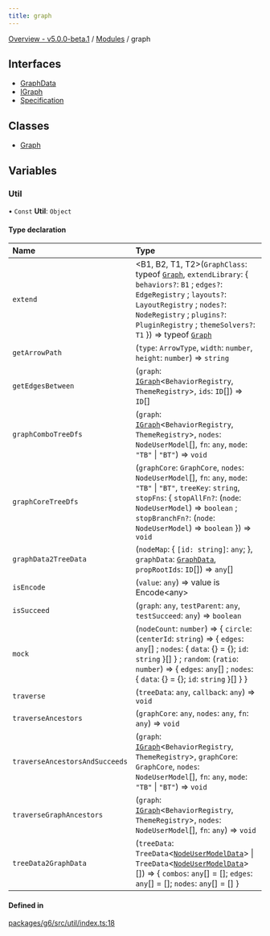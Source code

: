 ```yaml
---
title: graph
---
```


[Overview - v5.0.0-beta.1](../README.en.md) / [Modules](../modules.en.md) / graph

## Interfaces

- [GraphData](../interfaces/graph/GraphData.en.md)
- [IGraph](../interfaces/graph/IGraph.en.md)
- [Specification](../interfaces/graph/Specification.en.md)

## Classes

- [Graph](../classes/graph/Graph.en.md)

## Variables

### Util

• `Const` **Util**: `Object`

#### Type declaration

| Name | Type |
| :------ | :------ |
| `extend` | <B1, B2, T1, T2\>(`GraphClass`: typeof [`Graph`](../classes/graph/Graph.en.md), `extendLibrary`: { `behaviors?`: `B1` ; `edges?`: `EdgeRegistry` ; `layouts?`: `LayoutRegistry` ; `nodes?`: `NodeRegistry` ; `plugins?`: `PluginRegistry` ; `themeSolvers?`: `T1`  }) => typeof [`Graph`](../classes/graph/Graph.en.md) |
| `getArrowPath` | (`type`: `ArrowType`, `width`: `number`, `height`: `number`) => `string` |
| `getEdgesBetween` | (`graph`: [`IGraph`](../interfaces/graph/IGraph.en.md)<`BehaviorRegistry`, `ThemeRegistry`\>, `ids`: `ID`[]) => `ID`[] |
| `graphComboTreeDfs` | (`graph`: [`IGraph`](../interfaces/graph/IGraph.en.md)<`BehaviorRegistry`, `ThemeRegistry`\>, `nodes`: `NodeUserModel`[], `fn`: `any`, `mode`: ``"TB"`` \| ``"BT"``) => `void` |
| `graphCoreTreeDfs` | (`graphCore`: `GraphCore`, `nodes`: `NodeUserModel`[], `fn`: `any`, `mode`: ``"TB"`` \| ``"BT"``, `treeKey`: `string`, `stopFns`: { `stopAllFn?`: (`node`: `NodeUserModel`) => `boolean` ; `stopBranchFn?`: (`node`: `NodeUserModel`) => `boolean`  }) => `void` |
| `graphData2TreeData` | (`nodeMap`: { `[id: string]`: `any`;  }, `graphData`: [`GraphData`](../interfaces/graph/GraphData.en.md), `propRootIds`: `ID`[]) => `any`[] |
| `isEncode` | (`value`: `any`) => value is Encode<any\> |
| `isSucceed` | (`graph`: `any`, `testParent`: `any`, `testSucceed`: `any`) => `boolean` |
| `mock` | (`nodeCount`: `number`) => { `circle`: (`centerId`: `string`) => { `edges`: `any`[] ; `nodes`: { `data`: {} = {}; `id`: `string`  }[]  } ; `random`: (`ratio`: `number`) => { `edges`: `any`[] ; `nodes`: { `data`: {} = {}; `id`: `string`  }[]  }  } |
| `traverse` | (`treeData`: `any`, `callback`: `any`) => `void` |
| `traverseAncestors` | (`graphCore`: `any`, `nodes`: `any`, `fn`: `any`) => `void` |
| `traverseAncestorsAndSucceeds` | (`graph`: [`IGraph`](../interfaces/graph/IGraph.en.md)<`BehaviorRegistry`, `ThemeRegistry`\>, `graphCore`: `GraphCore`, `nodes`: `NodeUserModel`[], `fn`: `any`, `mode`: ``"TB"`` \| ``"BT"``) => `void` |
| `traverseGraphAncestors` | (`graph`: [`IGraph`](../interfaces/graph/IGraph.en.md)<`BehaviorRegistry`, `ThemeRegistry`\>, `nodes`: `NodeUserModel`[], `fn`: `any`) => `void` |
| `treeData2GraphData` | (`treeData`: `TreeData`<[`NodeUserModelData`](../interfaces/item/NodeUserModelData.en.md)\> \| `TreeData`<[`NodeUserModelData`](../interfaces/item/NodeUserModelData.en.md)\>[]) => { `combos`: `any`[] = []; `edges`: `any`[] = []; `nodes`: `any`[] = [] } |

#### Defined in

[packages/g6/src/util/index.ts:18](https://github.com/antvis/G6/blob/61e525e59b/packages/g6/src/util/index.ts#L18)
